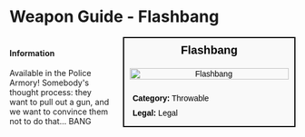 # Weapon Guide - Flashbang

<div style="display: flex; align-items: flex-start; gap: 10px;">

  <div style="flex: 1; margin-right: 10px;">
  
  #### Information
  Available in the Police Armory!
  Somebody's thought process: they want to pull out a gun, and we want to convince them not to do that... BANG

  </div>

  <div style="width: 300px; border: 2px solid black; font-family: Arial, sans-serif; background-color: #f9f9f9; color: black;">
    <div style="background-color: #f9f9f9; padding: 10px; font-size: 20px; font-weight: bold; text-align: center;">Flashbang</div>
    <div style="text-align: center; padding: 10px;">
      <img src="image_url_here" alt="Flashbang" style="width: 100%; height: auto;">
    </div>
    <div style="padding: 10px;">
      <div style="padding: 5px;"><strong>Category:</strong> Throwable</div>
      <div style="padding: 5px;"><strong>Legal:</strong> Legal</div>
    </div>
  </div>

</div>
